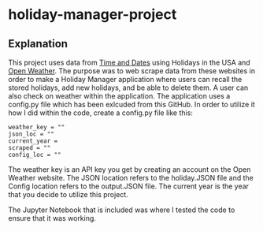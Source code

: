 # holiday-manager-project
## Explanation
This project uses data from [Time and Dates](https://www.timeanddate.com/holidays/us/) using Holidays in the USA and [Open Weather](https://openweathermap.org/api).
The purpose was to web scrape data from these websites in order to make a Holiday Manager application where users can recall the stored holidays, add new holidays, and be able to delete them.  A user can also check on weather within the application.
The application uses a config.py file which has been exlcuded from this GitHub.
In order to utilize it how I did within the code, create a config.py file like this:
```
weather_key = ""
json_loc = ""
current_year = 
scraped = ""
config_loc = ""
```
The weather key is an API key you get by creating an account on the Open Weather website.
The JSON location refers to the holiday.JSON file and the Config location refers to the output.JSON file.
The current year is the year that you decide to utilize this project.

The Jupyter Notebook that is included was where I tested the code to ensure that it was working.

